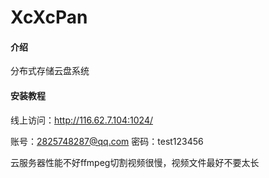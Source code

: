 # XcXcPan

#### 介绍
分布式存储云盘系统

#### 安装教程

线上访问：http://116.62.7.104:1024/

账号：2825748287@qq.com
密码：test123456

云服务器性能不好ffmpeg切割视频很慢，视频文件最好不要太长


